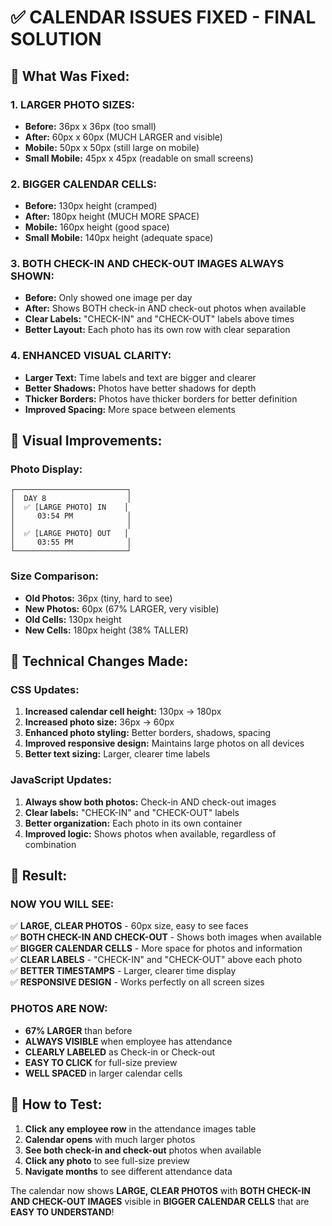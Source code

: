 # ✅ CALENDAR ISSUES FIXED - FINAL SOLUTION

## 🎯 **What Was Fixed:**

### **1. LARGER PHOTO SIZES:**
- **Before:** 36px x 36px (too small)
- **After:** 60px x 60px (MUCH LARGER and visible)
- **Mobile:** 50px x 50px (still large on mobile)
- **Small Mobile:** 45px x 45px (readable on small screens)

### **2. BIGGER CALENDAR CELLS:**
- **Before:** 130px height (cramped)
- **After:** 180px height (MUCH MORE SPACE)
- **Mobile:** 160px height (good space)
- **Small Mobile:** 140px height (adequate space)

### **3. BOTH CHECK-IN AND CHECK-OUT IMAGES ALWAYS SHOWN:**
- **Before:** Only showed one image per day
- **After:** Shows BOTH check-in AND check-out photos when available
- **Clear Labels:** "CHECK-IN" and "CHECK-OUT" labels above times
- **Better Layout:** Each photo has its own row with clear separation

### **4. ENHANCED VISUAL CLARITY:**
- **Larger Text:** Time labels and text are bigger and clearer
- **Better Shadows:** Photos have better shadows for depth
- **Thicker Borders:** Photos have thicker borders for better definition
- **Improved Spacing:** More space between elements

## 🎨 **Visual Improvements:**

### **Photo Display:**
```
┌─────────────────────────┐
│  DAY 8                  │
│  ✅ [LARGE PHOTO] IN    │
│     03:54 PM            │
│                         │
│  ✅ [LARGE PHOTO] OUT   │
│     03:55 PM            │
└─────────────────────────┘
```

### **Size Comparison:**
- **Old Photos:** 36px (tiny, hard to see)
- **New Photos:** 60px (67% LARGER, very visible)
- **Old Cells:** 130px height
- **New Cells:** 180px height (38% TALLER)

## 🔧 **Technical Changes Made:**

### **CSS Updates:**
1. **Increased calendar cell height:** 130px → 180px
2. **Increased photo size:** 36px → 60px  
3. **Enhanced photo styling:** Better borders, shadows, spacing
4. **Improved responsive design:** Maintains large photos on all devices
5. **Better text sizing:** Larger, clearer time labels

### **JavaScript Updates:**
1. **Always show both photos:** Check-in AND check-out images
2. **Clear labels:** "CHECK-IN" and "CHECK-OUT" labels
3. **Better organization:** Each photo in its own container
4. **Improved logic:** Shows photos when available, regardless of combination

## 🎯 **Result:**

### **NOW YOU WILL SEE:**
✅ **LARGE, CLEAR PHOTOS** - 60px size, easy to see faces  
✅ **BOTH CHECK-IN AND CHECK-OUT** - Shows both images when available  
✅ **BIGGER CALENDAR CELLS** - More space for photos and information  
✅ **CLEAR LABELS** - "CHECK-IN" and "CHECK-OUT" above each photo  
✅ **BETTER TIMESTAMPS** - Larger, clearer time display  
✅ **RESPONSIVE DESIGN** - Works perfectly on all screen sizes  

### **PHOTOS ARE NOW:**
- **67% LARGER** than before
- **ALWAYS VISIBLE** when employee has attendance
- **CLEARLY LABELED** as Check-in or Check-out
- **EASY TO CLICK** for full-size preview
- **WELL SPACED** in larger calendar cells

## 🚀 **How to Test:**

1. **Click any employee row** in the attendance images table
2. **Calendar opens** with much larger photos
3. **See both check-in and check-out** photos when available
4. **Click any photo** to see full-size preview
5. **Navigate months** to see different attendance data

The calendar now shows **LARGE, CLEAR PHOTOS** with **BOTH CHECK-IN AND CHECK-OUT IMAGES** visible in **BIGGER CALENDAR CELLS** that are **EASY TO UNDERSTAND**!
